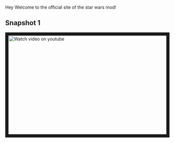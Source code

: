 Hey Welcome to the official site of the star wars mod!

## Snapshot 1
<a href="http://www.youtube.com/watch?feature=player_embedded&v=K_U8KsA6OZc
" target="_blank"><img src="http://img.youtube.com/vi/K_U8KsA6OZc/0.jpg" 
alt="Watch video on youtube" width="560" height="315" border="10" /></a>
